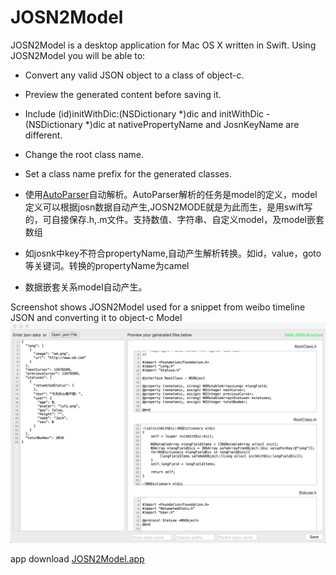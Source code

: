 JOSN2Model
==========
JOSN2Model is a desktop application for Mac OS X written in Swift. 
Using JOSN2Model you will be able to:
* Convert any valid JSON object to a class of object-c.
* Preview the generated content before saving it.
* Include (id)initWithDic:(NSDictionary *)dic  and initWithDic -(NSDictionary *)dic at nativePropertyName and JosnKeyName are different.
* Change the root class name.
* Set a class name prefix for the generated classes.

* 使用[AutoParser](https://github.com/LarryPage/AutoParser)自动解析。AutoParser解析的任务是model的定义，model定义可以根据josn数据自动产生,JOSN2MODE就是为此而生，是用swift写的，可自接保存.h,.m文件。支持数值、字符串、自定义model，及model嵌套数组
* 如josnk中key不符合propertyName,自动产生解析转换。如id，value，goto等关键词。转换的propertyName为camel
* 数据嵌套关系model自动产生。

Screenshot shows JOSN2Model used for a snippet from weibo timeline JSON and converting it to object-c Model
![alt tag](https://github.com/LarryPage/JOSN2Model/blob/master/screen001.png)

app download
[JOSN2Model.app](https://github.com/LarryPage/JOSN2Model/blob/master/JOSN2Model.app.zip)

